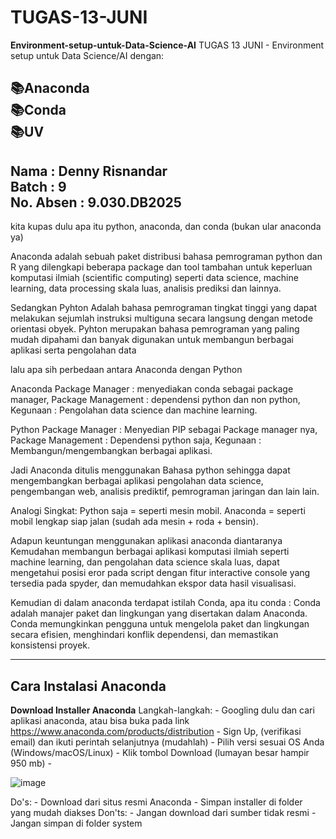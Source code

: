 # TUGAS-13-JUNI
**Environment-setup-untuk-Data-Science-AI** 
TUGAS 13 JUNI - Environment setup untuk Data Science/AI dengan:

**📚Anaconda**  
**📚Conda**  
**📚UV** 
---
**Nama** : Denny Risnandar  
**Batch** : 9  
**No. Absen** : 9.030.DB2025
---
kita kupas dulu apa itu python, anaconda, dan conda (bukan ular anaconda ya) 

Anaconda adalah sebuah paket distribusi bahasa pemrograman python dan R yang dilengkapi beberapa package dan tool tambahan untuk  keperluan komputasi ilmiah (scientific computing) seperti data science, machine learning, data processing skala luas, analisis prediksi dan lainnya.

Sedangkan Pyhton Adalah bahasa pemrograman tingkat tinggi yang dapat melakukan sejumlah instruksi multiguna secara langsung dengan metode orientasi obyek. Pyhton merupakan bahasa pemrograman yang paling mudah dipahami dan banyak digunakan untuk membangun berbagai  aplikasi serta pengolahan data 

lalu apa sih perbedaan antara Anaconda dengan Python 

Anaconda 
Package Manager : menyediakan conda sebagai package manager, 
Package Management : dependensi python dan non python,
Kegunaan : Pengolahan data science dan machine learning.

Python
Package Manager : Menyedian PIP sebagai Package manager nya,
Package Management : Dependensi python saja,
Kegunaan : Membangun/mengembangkan berbagai aplikasi.

Jadi Anaconda ditulis menggunakan Bahasa python sehingga dapat mengembangkan berbagai aplikasi pengolahan data science, pengembangan web, analisis prediktif, pemrograman jaringan dan lain lain.

Analogi Singkat:
Python saja = seperti mesin mobil.
Anaconda = seperti mobil lengkap siap jalan (sudah ada mesin + roda + bensin).

Adapun keuntungan menggunakan aplikasi anaconda diantaranya Kemudahan membangun berbagai aplikasi komputasi ilmiah seperti machine learning, dan pengolahan data science skala luas, dapat mengetahui posisi eror pada script dengan fitur interactive console yang tersedia pada spyder, dan memudahkan ekspor data hasil visualisasi.

Kemudian di dalam anaconda terdapat istilah Conda, apa itu conda :
Conda adalah manajer paket dan lingkungan yang disertakan dalam Anaconda. Conda memungkinkan pengguna untuk mengelola paket dan lingkungan secara efisien, menghindari konflik dependensi, dan memastikan konsistensi proyek.

---
## Cara Instalasi Anaconda

**Download Installer Anaconda**
   Langkah-langkah:
    - Googling dulu dan cari aplikasi anaconda, atau bisa buka pada link https://www.anaconda.com/products/distribution
    - Sign Up, (verifikasi email) dan ikuti perintah selanjutnya (mudahlah)
    - Pilih versi sesuai OS Anda (Windows/macOS/Linux)
    - Klik tombol Download (lumayan besar hampir 950 mb)
    - 

![image](https:)
   
   Do's:
	- Download dari situs resmi Anaconda
	- Simpan installer di folder yang mudah diakses
   Don'ts:
	- Jangan download dari sumber tidak resmi
	- Jangan simpan di folder system
